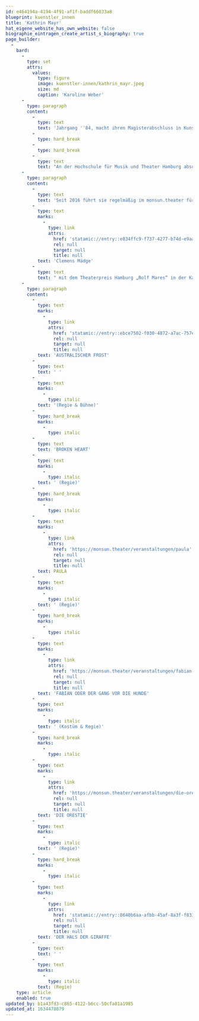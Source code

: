 ```yaml
---
id: e464194a-4194-4f91-af1f-baddf66033a8
blueprint: kuenstler_innen
title: 'Kathrin Mayr'
hat_eigene_website_has_own_website: false
biographie_eintragen_create_artist_s_biography: true
page_builder:
  -
    bard:
      -
        type: set
        attrs:
          values:
            type: figure
            image: kuenstler-innen/kathrin_mayr.jpeg
            size: md
            caption: 'Karoline Weber'
      -
        type: paragraph
        content:
          -
            type: text
            text: 'Jahrgang ''84, macht ihren Magisterabschluss in Kunst und Literaturwissenschaft und ist feste Regieassistentin am Theater Osnabrück. Dort realisiert sie ihre ersten Projekte (z.B. Heiner Müllers BILDBESCHREIBUNG) und arbeitet anschließend als Assistentin für Christoph Schlingensief und die Operndorf Afrika gGmbH in Berlin.'
          -
            type: hard_break
          -
            type: hard_break
          -
            type: text
            text: "An der Hochschule für Musik und Theater Hamburg absolviert sie von 2010 bis 2014 ihr Regiestudium und inszeniert seither an diversen Theatern wie dem Theater Lüneburg, dem Schleswig-Holsteinischen Landestheater, Landestheater Detmold, Theater im Bauturm Köln, der Berliner Vagantenbühne. Wiederholt arbeitet sie auch mit verschiedenen Nachwuchsdramatikern an Texten und Projekten in der freien Szene und im Rahmen des Retzhofer Dramapreises.\_"
      -
        type: paragraph
        content:
          -
            type: text
            text: 'Seit 2016 führt sie regelmäßig im monsun.theater für unsere Eigenproduktionen Regie. Ihre Inszenierung AUSTRALISCHER FROST läuft 2017 im Wettbewerbsprogramm der Heidelberger Theatertage. Für FABIAN ODER DER GANG VOR DIE HUNDE am monsun.theater wird sie 2020 gemeinsam mit '
          -
            type: text
            marks:
              -
                type: link
                attrs:
                  href: 'statamic://entry::e834ffc9-f737-4277-b74d-e9aabe51340c'
                  rel: null
                  target: null
                  title: null
            text: 'Clemens Mädge'
          -
            type: text
            text: " mit dem Theaterpreis Hamburg „Rolf Mares“ in der Kategorie „Beste Regie & Dramaturgie“ ausgezeichnet.\_"
      -
        type: paragraph
        content:
          -
            type: text
            marks:
              -
                type: link
                attrs:
                  href: 'statamic://entry::ebce7502-f030-4872-a7ac-757e990f99ed'
                  rel: null
                  target: null
                  title: null
            text: 'AUSTRALISCHER FROST'
          -
            type: text
            text: ' '
          -
            type: text
            marks:
              -
                type: italic
            text: '(Regie & Bühne)'
          -
            type: hard_break
            marks:
              -
                type: italic
          -
            type: text
            text: 'BROKEN HEART'
          -
            type: text
            marks:
              -
                type: italic
            text: ' (Regie)'
          -
            type: hard_break
            marks:
              -
                type: italic
          -
            type: text
            marks:
              -
                type: link
                attrs:
                  href: 'https://monsun.theater/veranstaltungen/paula'
                  rel: null
                  target: null
                  title: null
            text: PAULA
          -
            type: text
            marks:
              -
                type: italic
            text: ' (Regie)'
          -
            type: hard_break
            marks:
              -
                type: italic
          -
            type: text
            marks:
              -
                type: link
                attrs:
                  href: 'https://monsun.theater/veranstaltungen/fabian-oder-der-gang-vor-die-hunde'
                  rel: null
                  target: null
                  title: null
            text: 'FABIAN ODER DER GANG VOR DIE HUNDE'
          -
            type: text
            marks:
              -
                type: italic
            text: ' (Kostüm & Regie)'
          -
            type: hard_break
            marks:
              -
                type: italic
          -
            type: text
            marks:
              -
                type: link
                attrs:
                  href: 'https://monsun.theater/veranstaltungen/die-orestie'
                  rel: null
                  target: null
                  title: null
            text: 'DIE ORESTIE'
          -
            type: text
            marks:
              -
                type: italic
            text: ' (Regie)'
          -
            type: hard_break
            marks:
              -
                type: italic
          -
            type: text
            marks:
              -
                type: link
                attrs:
                  href: 'statamic://entry::8640b6aa-afbb-45af-8a3f-f83158bfbe11'
                  rel: null
                  target: null
                  title: null
            text: 'DER HALS DER GIRAFFE'
          -
            type: text
            text: ' '
          -
            type: text
            marks:
              -
                type: italic
            text: (Regie)
    type: article
    enabled: true
updated_by: b1a43fd3-c865-4122-b6cc-50cfa81a1985
updated_at: 1634478879
---
```


